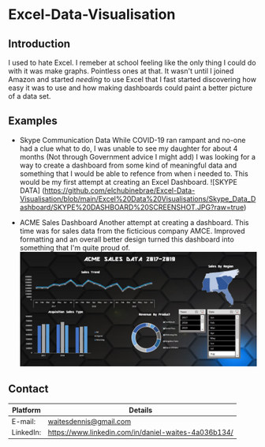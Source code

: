 # Excel-Data-Visualisation

## Introduction
I used to hate Excel. I remeber at school feeling like the only thing I could do with it was make graphs. Pointless ones at that. It wasn't until I joined Amazon and started *needing* to use Excel that I fast started discovering how easy it was to use and how making dashboards could paint a better picture of a data set.

## Examples
* Skype Communication Data
While COVID-19 ran rampant and no-one had a clue what to do, I was unable to see my daughter for about 4 months (Not through Government advice I might add) I was looking for a way to  create a dashboard from some kind of meaningful data and something that I would be able to refence from when i needed to. This would be my first attempt at creating an Excel Dashboard.
![SKYPE DATA] (https://github.com/elchubinebrae/Excel-Data-Visualisation/blob/main/Excel%20Data%20Visualisations/Skype_Data_Dashboard/SKYPE%20DASHBOARD%20SCREENSHOT.JPG?raw=true)

* ACME Sales Dashboard
Another attempt at creating a dashboard. This time was for sales data from the ficticious company AMCE. Improved formatting and an overall better design turned this dashboard into something that I'm quite proud of.
![ACME SALES DASHOBOARD](https://github.com/elchubinebrae/Excel-Data-Visualisation/blob/main/Excel%20Data%20Visualisations/Sales%20Data%20Dashboard/ACME_SCREENSHOT.JPG?raw=true)






## Contact
Platform | Details
---------|---------
E-mail: | waitesdennis@gmail.com
LinkedIn: | https://www.linkedin.com/in/daniel-waites-4a036b134/
